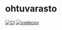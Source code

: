 # ohtuvarasto
[![CI](https://github.com/kuhalainen/ohtuvarasto/actions/workflows/main.yml/badge.svg)](https://github.com/kuhalainen/ohtuvarasto/actions/)
[![codecov](https://codecov.io/github/kuhalainen/ohtuvarasto/graph/badge.svg?token=LBCQRBUAF1)](https://codecov.io/github/kuhalainen/ohtuvarasto)

